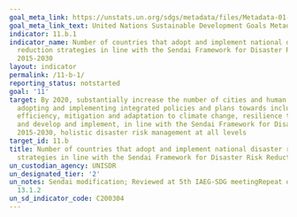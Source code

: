 ```yaml
---
goal_meta_link: https://unstats.un.org/sdgs/metadata/files/Metadata-01-05-03.pdf
goal_meta_link_text: United Nations Sustainable Development Goals Metadata (pdf 2066kB)
indicator: 11.b.1
indicator_name: Number of countries that adopt and implement national disaster risk
  reduction strategies in line with the Sendai Framework for Disaster Risk Reduction
  2015-2030
layout: indicator
permalink: /11-b-1/
reporting_status: notstarted
goal: '11'
target: By 2020, substantially increase the number of cities and human settlements
  adopting and implementing integrated policies and plans towards inclusion, resource
  efficiency, mitigation and adaptation to climate change, resilience to disasters,
  and develop and implement, in line with the Sendai Framework for Disaster Risk Reduction
  2015-2030, holistic disaster risk management at all levels
target_id: 11.b
title: Number of countries that adopt and implement national disaster risk reduction
  strategies in line with the Sendai Framework for Disaster Risk Reduction 2015-2030
un_custodian_agency: UNISDR
un_designated_tier: '2'
un_notes: Sendai modification; Reviewed at 5th IAEG-SDG meetingRepeat of 1.5.3 and
  13.1.2
un_sd_indicator_code: C200304
---
```

